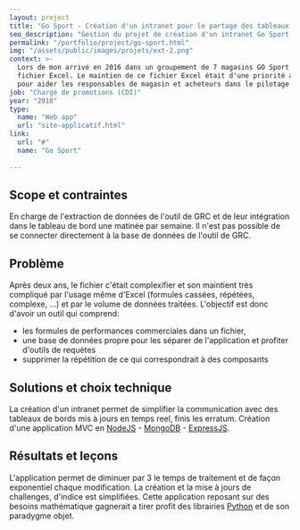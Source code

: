 ```yaml
---
layout: project
title: "Go Sport - Création d'un intranet pour le partage des tableaux de bord commerciaux"
seo_description: "Gestion du projet de création d'un intranet Go Sport. Développement full-stack NodeJS, MongodDB, ExpressJS."
permalink: "/portfolio/project/go-sport.html"
img: "/assets/public/images/projets/ext-2.png"
context: >-
  Lors de mon arrivé en 2016 dans un groupement de 7 magasins GO Sport indépendant, l'une de mes tâches consistait à maintenir à jour un 
  fichier Excel. Le maintien de ce fichier Excel était d'une priorité absolu car servant de tableau de bord hébdomadaire et mensuel
  pour aider les responsables de magasin et acheteurs dans le pilotage du points de vente et des univers. 
job: "Chargé de promotions (CDI)"
year: "2018"
type: 
  name: "Web app"
  url: "site-applicatif.html"
link:
  url: "#"
  name: "Go Sport"
  
---
```

<!--1. Scope et contraintes-->
## Scope et contraintes
En charge de l'extraction de données de l'outil de GRC et de leur intégration dans le tableau de bord une matinée par semaine. Il n'est pas possible de se connecter directement à la base de données de l'outil de GRC.

<!--2. Problème-->
## Problème
Après deux ans, le fichier c'était complexifier et son maintient très compliqué par l'usage même d'Excel (formules cassées, répétées, complexe, ...) et par le volume de données traitées. L'objectif est donc d'avoir un outil qui comprend:
- les formules de performances commerciales dans un fichier,
- une base de données propre pour les séparer de l'application et profiter d'outils de requètes
- supprimer la répétition de ce qui correspondrait à des composants

<!--3. Solutions et choix technique-->
## Solutions et choix technique
La création d'un intranet permet de simplifier la communication avec des tableaux de bords mis à jours en temps reel, finis les erratum. 
Création d'une application MVC en [NodeJS](https://nodejs.org/en/) - [MongoDB](https://www.mongodb.com/fr) - [ExpressJS](https://expressjs.com/fr/).

<!--4. Résultats et leçons-->
## Résultats et leçons
L'application permet de diminuer par 3 le temps de traitement et de façon exponentiel chaque modification. La création et la mise à jours de challenges, d'indice est simplifiées.
Cette application reposant sur des besoins mathématique gagnerait a tirer profit des librairies [Python](https://www.python.org/) et de son paradygme objet.
